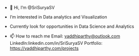 - 👋 Hi, I’m @SriSuryaSV

- I’m interested in Data analytics and Visualization

- Currently look for opportunities in Data Science and Analytics

- 📫 How to reach me
Email: vaddhiparthy@outlook.com
LinkedIn:linkedin.com/in/SriSuryaSV
Portfolio: https://vaddhiparthy.com/projects

<!---
SriSuryaSV/SriSuryaSV is a ✨ special ✨ repository because its `README.md` (this file) appears on your GitHub profile.
You can click the Preview link to take a look at your changes.
--->
